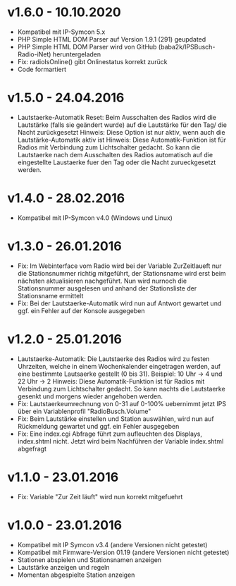 # v1.6.0 - 10.10.2020
* Kompatibel mit IP-Symcon 5.x
* PHP Simple HTML DOM Parser auf Version 1.9.1 (291) geupdated
* PHP Simple HTML DOM Parser wird von GitHub (baba2k/IPSBusch-Radio-iNet) heruntergeladen
* Fix: radioIsOnline() gibt Onlinestatus korrekt zurück
* Code formartiert

# v1.5.0 - 24.04.2016
* Lautstaerke-Automatik Reset: Beim Ausschalten des Radios wird die Lautstärke (falls sie geändert wurde) auf
  die Lautstärke für den Tag/ die Nacht zurückgesetzt
  Hinweis: Diese Option ist nur aktiv, wenn auch die Lautstärke-Automatik aktiv ist
  Hinweis: Diese Automatik-Funktion ist für Radios mit Verbindung zum Lichtschalter gedacht. So kann die Lautstaerke
  nach dem Ausschalten des Radios automatisch auf die eingestellte Laustaerke fuer den Tag oder die Nacht zurueckgesetzt werden.

# v1.4.0 - 28.02.2016
* Kompatibel mit IP-Symcon v4.0 (Windows und Linux)

# v1.3.0 - 26.01.2016
* Fix: Im Webinterface vom Radio wird bei der Variable ZurZeitlaueft nur die Stationsnummer richtig mitgeführt, der Stationsname 
  wird erst beim nächsten aktualisieren nachgeführt. Nun wird nurnoch die Stationsnummer ausgelesen und anhand der 
  Stationsliste der Stationsname ermittelt
* Fix: Bei der Lautstaerke-Automatik wird nun auf Antwort gewartet und ggf. ein Fehler auf der Konsole ausgegeben

# v1.2.0 - 25.01.2016
* Lautstaerke-Automatik: Die Lautstaerke des Radios wird zu festen Uhrzeiten, welche in einem Wochenkalender
  eingetragen werden, auf eine bestimmte Lautsaerke gestellt (0 bis 31). Beispiel: 10 Uhr -> 4 und 22 Uhr -> 2
  Hinweis: Diese Automatik-Funktion ist für Radios mit Verbindung zum Lichtschalter gedacht. So kann nachts die Lautstaerke
  gesenkt und morgens wieder angehoben werden.
* Fix: Lautstaerkeumrechnung von 0-31 auf 0-100% uebernimmt jetzt IPS über ein Variablenprofil "RadioBusch.Volume"
* Fix: Beim Lautstärke einstellen und Station auswählen, wird nun auf Rückmeldung gewartet und ggf. ein Fehler ausgegeben
* Fix: Eine index.cgi Abfrage führt zum aufleuchten des Displays, index.shtml nicht. Jetzt wird beim Nachführen der Variable 
  index.shtml abgefragt

# v1.1.0 - 23.01.2016
* Fix: Variable "Zur Zeit läuft" wird nun korrekt mitgefuehrt

# v1.0.0 - 23.01.2016
* Kompatibel mit IP Symcon v3.4 (andere Versionen nicht getestet)
* Kompatibel mit Firmware-Version 01.19 (andere Versionen nicht getestet)
* Stationen abspielen und Stationsnamen anzeigen
* Lautstärke anzeigen und regeln
* Momentan abgespielte Station anzeigen
